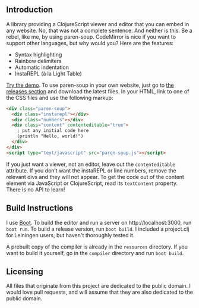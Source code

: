 ## Introduction

A library providing a ClojureScript viewer and editor that you can embed in any website. No, that was not a complete sentence. And neither is this. Be a rebel, like me, by using paren-soup. CodeMirror is nice if you want to support other languages, but why would you? Here are the features:

* Syntax highlighting
* Rainbow delimiters
* Automatic indentation
* InstaREPL (à la Light Table)

[Try the demo](http://oakes.github.io/paren-soup). To use paren-soup in your own website, just go to [the releases section](https://github.com/oakes/paren-soup/releases) and download the latest files. In your HTML, link to one of the CSS files and use the following markup:
```html
<div class="paren-soup">
  <div class="instarepl"></div>
  <div class="numbers"></div>
  <div class="content" contenteditable="true">
    ; put any initial code here
    (println "Hello, world!")
  </div>
</div>
<script type="text/javascript" src="paren-soup.js"></script>
```
If you just want a viewer, not an editor, leave out the `contenteditable` attribute. If you don’t want the instaREPL or line numbers, remove the relevant divs and they will not appear. To get the code out of the content element via JavaScript or ClojureScript, read its `textContent` property. There is no API to learn!

## Build Instructions

I use [Boot](http://boot-clj.com/). To build the editor and run a server on http://localhost:3000, run `boot run`. To build a release version, run `boot build`. I included a project.clj for Leiningen users, but haven't thoroughly tested it.

A prebuilt copy of the compiler is already in the `resources` directory. If you want to build it yourself, go in the `compiler` directory and run `boot build`.

## Licensing

All files that originate from this project are dedicated to the public domain. I would love pull requests, and will assume that they are also dedicated to the public domain.
